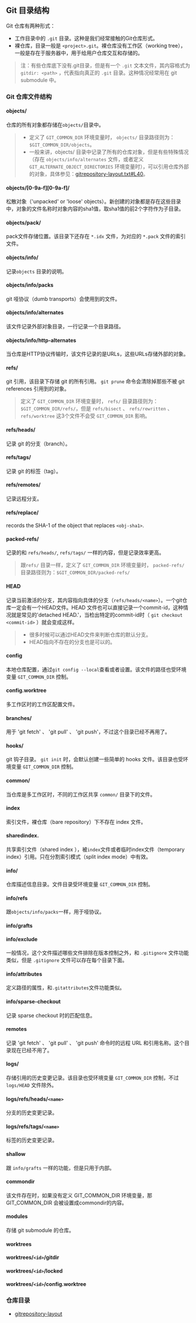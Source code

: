 ## Git 目录结构

Git 仓库有两种形式：
* 工作目录中的 `.git` 目录。这种是我们经常接触的Git仓库形式。
* 裸仓库，目录一般是 `<project>.git`。裸仓库没有工作区（working tree），一般是存在于服务器中，用于给用户仓库交互和存储的。

> 注：有些仓库底下没有.git目录，但是有一个 `.git` 文本文件，其内容格式为 `gitdir: <path>` ，代表指向真正的 `.git` 目录。这种情况经常用在 git submodule 中。

### Git 仓库文件结构

#### objects/
仓库的所有对象都存储在`objects/`目录中。
> * 定义了 `GIT_COMMON_DIR` 环境变量时， `objects/` 目录路径则为：`$GIT_COMMON_DIR/objects`。
> * 一般来讲，objects/ 目录中记录了所有的仓库对象，但是有些特殊情况（存在 `objects/info/alternates` 文件，或者定义 `GIT_ALTERNATE_OBJECT_DIRECTORIES` 环境变量时），可以引用仓库外部的对象，具体参见：[gitrepository-layout.txt#L40](https://github.com/git/git/blob/master/Documentation/gitrepository-layout.txt#L40)。

#### objects/[0-9a-f][0-9a-f]/
松散对象（'unpacked' or 'loose' objects）。新创建的对象都是存在这些目录中，对象的文件名称时对象内容的sha1值，取sha1值的前2个字符作为子目录。

#### objects/pack/
pack文件存储位置。该目录下还存在 `*.idx` 文件，为对应的 `*.pack` 文件的索引文件。

#### objects/info/
记录`objects` 目录的说明。

#### objects/info/packs
git 哑协议（dumb transports）会使用到的文件。

#### objects/info/alternates
该文件记录外部对象目录，一行记录一个目录路径。

#### objects/info/http-alternates
当仓库是HTTP协议传输时，该文件记录的是URLs，这些URLs存储外部的对象。


#### refs/
git 引用，该目录下存储 git 的所有引用。 
`git prune` 命令会清除掉那些不被 git references 引用到的对象。

> 定义了 `GIT_COMMON_DIR` 环境变量时， `refs/` 目录路径则为：`$GIT_COMMON_DIR/refs/`，但是 `refs/bisect` 、 `refs/rewritten` 、 `refs/worktree` 这3个文件不会受 `GIT_COMMON_DIR` 影响。

#### refs/heads/<name>
记录 git 的分支（branch）。

#### refs/tags/<name>
记录 git 的标签（tag）。

#### refs/remotes/<name>
记录远程分支。

#### refs/replace/<obj-sha1>
records the SHA-1 of the object that replaces `<obj-sha1>`.

#### packed-refs/
记录的和 `refs/heads/`, `refs/tags/` 一样的内容，但是记录效率更高。

> 跟`refs/` 目录一样，定义了 `GIT_COMMON_DIR` 环境变量时， `packed-refs/` 目录路径则为：`$GIT_COMMON_DIR/packed-refs/`


#### HEAD
记录当前激活的分支，其内容指向具体的分支（`refs/heads/<name>`）。一个git仓库一定会有一个HEAD文件。HEAD 文件也可以直接记录一个commit-id，这种情况就是常见的'detached HEAD.'，当检出特定的commit-id时（ `git checkout <commit-id>` ）就会变成这样。

> * 很多时候可以通过HEAD文件来判断仓库的默认分支。
> * HEAD指向不存在的分支也是可以的。


#### config
本地仓库配置，通过`git config --local`查看或者设置。该文件的路径也受环境变量 `GIT_COMMON_DIR` 控制。


#### config.worktree
多工作区时的工作区配置文件。


#### branches/
用于 'git fetch' 、 'git pull' 、 'git push'，不过这个目录已经不再用了。


#### hooks/

git 钩子目录。 `git init` 时，会默认创建一些简单的 hooks 文件。该目录也受环境变量 `GIT_COMMON_DIR` 控制。

#### common/
当仓库是多工作区时，不同的工作区共享 `common/` 目录下的文件。

#### index
索引文件，裸仓库（bare repository）下不存在 index 文件。

#### sharedindex.<SHA-1>

共享索引文件（shared index ），被`index`文件或者临时index文件（temporary index）引用。只在分割索引模式（split index mode）中有效。

#### info/
仓库描述信息目录。文件目录受环境变量 `GIT_COMMON_DIR` 控制。


#### info/refs
跟`objects/info/packs`一样，用于哑协议。

#### info/grafts

#### info/exclude
一般情况，这个文件描述哪些文件排除在版本控制之外，和 `.gitignore` 文件功能类似，但是 `.gitignore` 文件可以存在每个目录下面。

#### info/attributes
定义路径的属性，和`.gitattributes`文件功能类似。

#### info/sparse-checkout
记录 sparse checkout 时的匹配信息。
#### remotes
记录 'git fetch' 、 'git pull' 、 'git push' 命令时的远程 URL 和引用名称。这个目录现在已经不用了。

#### logs/
存储引用的历史变更记录。该目录也受环境变量 `GIT_COMMON_DIR` 控制，不过 `logs/HEAD` 文件除外。

#### logs/refs/heads/`<name>`
分支的历史变更记录。

#### logs/refs/tags/`<name>`
标签的历史变更记录。

#### shallow
跟 `info/grafts` 一样的功能，但是只用于内部。

#### commondir
该文件存在时，如果没有定义 GIT_COMMON_DIR 环境变量，那 GIT_COMMON_DIR 会被设置成commondir的内容。

#### modules
存储 git submodule 的仓库。

#### worktrees

#### worktrees/`<id>`/gitdir

#### worktrees/`<id>`/locked

#### worktrees/`<id>`/config.worktree

### 仓库目录
* [gitrepository-layout](https://github.com/git/git/blob/master/Documentation/gitrepository-layout.txt)